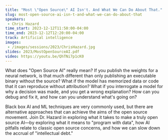 ```yaml
---
title: "Most \"Open Source\" AI Isn't. And What We Can Do About That."
slug: most-open-source-ai-isn-t-and-what-we-can-do-about-that
speakers:
 - Chris Hazard
time_start: 2023-12-12T11:50:00-04:00
time_end: 2023-12-12T12:20:00-04:00
track: Artificial intelligence
images:
 - /images/sessions/2023/ChrisHazard.jpg
slides: 2023/MostOpenSourceAI.pdf 
video: https://youtu.be/QhTNi7p1cK0
---
```


What does "Open Source AI" really mean? If you publish the weights for a neural network, is that much different than only publishing an executable binary without the source? What if the model has memorized data or code that it can reproduce without attribution? What if you interrogate a model for why a decision was made, and you get a wrong explanation? How can you debug and fix it, and how can you understand what's going on? 
 
Black box AI and ML techniques are very commonly used, but there are alternative approaches that can achieve the aims of the open source movement. Join Dr. Hazard in exploring what it takes to make a truly open source AI—by exploring what it means to "program with data", how AI pitfalls relate to classic open source concerns, and how we can slow down the accrual of "intellectual debt."